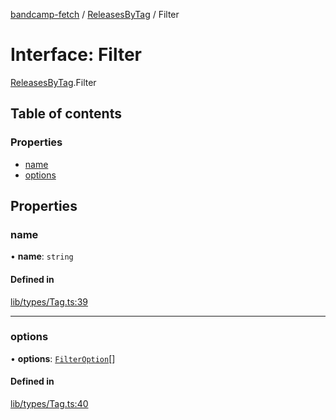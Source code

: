 [bandcamp-fetch](../README.md) / [ReleasesByTag](../modules/ReleasesByTag.md) / Filter

# Interface: Filter

[ReleasesByTag](../modules/ReleasesByTag.md).Filter

## Table of contents

### Properties

- [name](ReleasesByTag.Filter.md#name)
- [options](ReleasesByTag.Filter.md#options)

## Properties

### name

• **name**: `string`

#### Defined in

[lib/types/Tag.ts:39](https://github.com/patrickkfkan/bandcamp-fetch/blob/7bb1899/src/lib/types/Tag.ts#L39)

___

### options

• **options**: [`FilterOption`](ReleasesByTag.FilterOption.md)[]

#### Defined in

[lib/types/Tag.ts:40](https://github.com/patrickkfkan/bandcamp-fetch/blob/7bb1899/src/lib/types/Tag.ts#L40)
